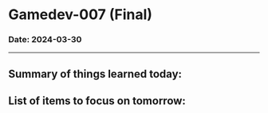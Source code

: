 # Gamedev-007 (Final)
### Date: 2024-03-30
---


Summary of things learned today:  
-  

List of items to focus on tomorrow:  
-  